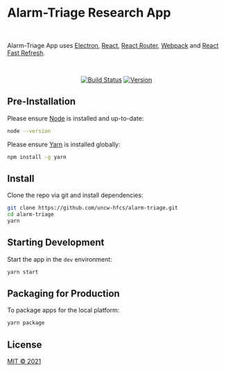 # Alarm-Triage Research App

<br>

<p>
  Alarm-Triage App uses <a href="https://electron.atom.io/">Electron</a>, <a href="https://facebook.github.io/react/">React</a>, <a href="https://github.com/reactjs/react-router">React Router</a>, <a href="https://webpack.github.io/docs/">Webpack</a> and <a href="https://www.npmjs.com/package/react-refresh">React Fast Refresh</a>.
</p>

<br>

<div align="center">

[![Build Status][github-actions-status]][github-actions-url]
[![Version](https://img.shields.io/badge/version-1.0.1-blue)](https://github.com/uncw-hfcs/alarm-triage/blob/main/CHANGELOG.md)

</div>

## Pre-Installation

Please ensure [Node](https://nodejs.org/en/download/) is installed and up-to-date:

```bash
node --version
```

Please ensure [Yarn](https://yarnpkg.com/) is installed globally:

```bash
npm install -g yarn
```

## Install

Clone the repo via git and install dependencies:

```bash
git clone https://github.com/uncw-hfcs/alarm-triage.git
cd alarm-triage
yarn
```

## Starting Development

Start the app in the `dev` environment:

```bash
yarn start
```

## Packaging for Production

To package apps for the local platform:

```bash
yarn package
```

## License

[MIT © 2021](https://github.com/uncw-hfcs/alarm-triage/blob/main/LICENSE)

[github-actions-status]: https://github.com/uncw-hfcs/alarm-triage/workflows/Test/badge.svg
[github-actions-url]: https://github.com/uncw-hfcs/alarm-triage/actions
[github-tag-image]: https://img.shields.io/badge/Version-0.1.0-blue
